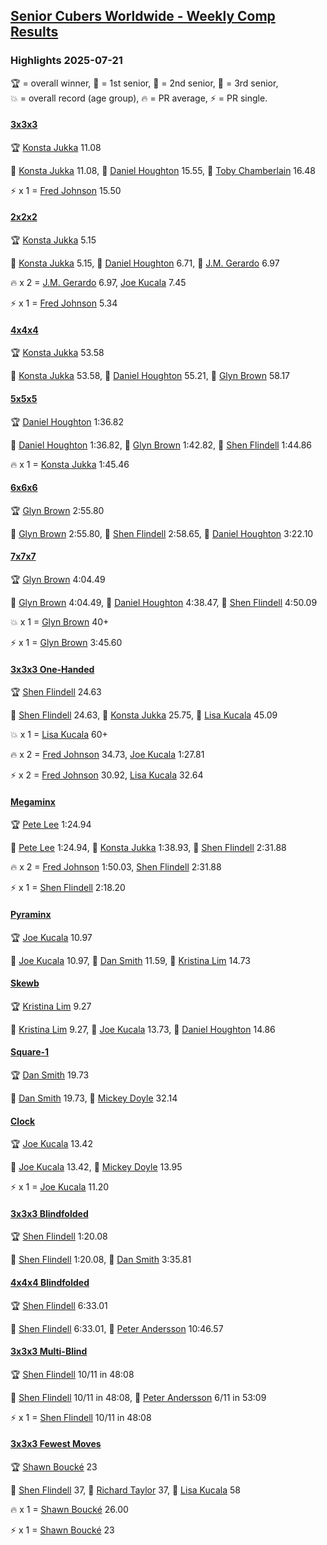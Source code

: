 <style>table {white-space: nowrap;}</style>
<link rel="stylesheet" type="text/css" href="/scw-comp/css/flags.css" />

## [Senior Cubers Worldwide - Weekly Comp Results](/scw-comp/results/)
### Highlights 2025-07-21

<span style="white-space: nowrap;">🏆 = overall winner</span>, <span style="white-space: nowrap;">🥇 = 1st senior</span>, <span style="white-space: nowrap;">🥈 = 2nd senior</span>, <span style="white-space: nowrap;">🥉 = 3rd senior</span>, <span style="white-space: nowrap;">💥 = overall record (age group)</span>, <span style="white-space: nowrap;">🔥 = PR average</span>, <span style="white-space: nowrap;">⚡ = PR single</span>.

#### [3x3x3](333.md)

<span style="white-space: nowrap;">🏆 [Konsta Jukka](../../persons/konsta_jukka/333.md) 11.08</span>

<span style="white-space: nowrap;">🥇 [Konsta Jukka](../../persons/konsta_jukka/333.md) 11.08</span>, <span style="white-space: nowrap;">🥈 [Daniel Houghton](../../persons/daniel_houghton/333.md) 15.55</span>, <span style="white-space: nowrap;">🥉 [Toby Chamberlain](../../persons/toby_chamberlain/333.md) 16.48</span>

⚡ x 1 = <span style="white-space: nowrap;">[Fred Johnson](../../persons/fred_johnson/333.md) 15.50</span>

#### [2x2x2](222.md)

<span style="white-space: nowrap;">🏆 [Konsta Jukka](../../persons/konsta_jukka/222.md) 5.15</span>

<span style="white-space: nowrap;">🥇 [Konsta Jukka](../../persons/konsta_jukka/222.md) 5.15</span>, <span style="white-space: nowrap;">🥈 [Daniel Houghton](../../persons/daniel_houghton/222.md) 6.71</span>, <span style="white-space: nowrap;">🥉 [J.M. Gerardo](../../persons/jm_gerardo/222.md) 6.97</span>

🔥 x 2 = <span style="white-space: nowrap;">[J.M. Gerardo](../../persons/jm_gerardo/222.md) 6.97</span>, <span style="white-space: nowrap;">[Joe Kucala](../../persons/joe_kucala/222.md) 7.45</span>

⚡ x 1 = <span style="white-space: nowrap;">[Fred Johnson](../../persons/fred_johnson/222.md) 5.34</span>

#### [4x4x4](444.md)

<span style="white-space: nowrap;">🏆 [Konsta Jukka](../../persons/konsta_jukka/444.md) 53.58</span>

<span style="white-space: nowrap;">🥇 [Konsta Jukka](../../persons/konsta_jukka/444.md) 53.58</span>, <span style="white-space: nowrap;">🥈 [Daniel Houghton](../../persons/daniel_houghton/444.md) 55.21</span>, <span style="white-space: nowrap;">🥉 [Glyn Brown](../../persons/glyn_brown/444.md) 58.17</span>

#### [5x5x5](555.md)

<span style="white-space: nowrap;">🏆 [Daniel Houghton](../../persons/daniel_houghton/555.md) 1:36.82</span>

<span style="white-space: nowrap;">🥇 [Daniel Houghton](../../persons/daniel_houghton/555.md) 1:36.82</span>, <span style="white-space: nowrap;">🥈 [Glyn Brown](../../persons/glyn_brown/555.md) 1:42.82</span>, <span style="white-space: nowrap;">🥉 [Shen Flindell](../../persons/shen_flindell/555.md) 1:44.86</span>

🔥 x 1 = <span style="white-space: nowrap;">[Konsta Jukka](../../persons/konsta_jukka/555.md) 1:45.46</span>

#### [6x6x6](666.md)

<span style="white-space: nowrap;">🏆 [Glyn Brown](../../persons/glyn_brown/666.md) 2:55.80</span>

<span style="white-space: nowrap;">🥇 [Glyn Brown](../../persons/glyn_brown/666.md) 2:55.80</span>, <span style="white-space: nowrap;">🥈 [Shen Flindell](../../persons/shen_flindell/666.md) 2:58.65</span>, <span style="white-space: nowrap;">🥉 [Daniel Houghton](../../persons/daniel_houghton/666.md) 3:22.10</span>

#### [7x7x7](777.md)

<span style="white-space: nowrap;">🏆 [Glyn Brown](../../persons/glyn_brown/777.md) 4:04.49</span>

<span style="white-space: nowrap;">🥇 [Glyn Brown](../../persons/glyn_brown/777.md) 4:04.49</span>, <span style="white-space: nowrap;">🥈 [Daniel Houghton](../../persons/daniel_houghton/777.md) 4:38.47</span>, <span style="white-space: nowrap;">🥉 [Shen Flindell](../../persons/shen_flindell/777.md) 4:50.09</span>

💥 x 1 = <span style="white-space: nowrap;">[Glyn Brown](../../persons/glyn_brown/777.md) 40+</span>

⚡ x 1 = <span style="white-space: nowrap;">[Glyn Brown](../../persons/glyn_brown/777.md) 3:45.60</span>

#### [3x3x3 One-Handed](333oh.md)

<span style="white-space: nowrap;">🏆 [Shen Flindell](../../persons/shen_flindell/333oh.md) 24.63</span>

<span style="white-space: nowrap;">🥇 [Shen Flindell](../../persons/shen_flindell/333oh.md) 24.63</span>, <span style="white-space: nowrap;">🥈 [Konsta Jukka](../../persons/konsta_jukka/333oh.md) 25.75</span>, <span style="white-space: nowrap;">🥉 [Lisa Kucala](../../persons/lisa_kucala/333oh.md) 45.09</span>

💥 x 1 = <span style="white-space: nowrap;">[Lisa Kucala](../../persons/lisa_kucala/333oh.md) 60+</span>

🔥 x 2 = <span style="white-space: nowrap;">[Fred Johnson](../../persons/fred_johnson/333oh.md) 34.73</span>, <span style="white-space: nowrap;">[Joe Kucala](../../persons/joe_kucala/333oh.md) 1:27.81</span>

⚡ x 2 = <span style="white-space: nowrap;">[Fred Johnson](../../persons/fred_johnson/333oh.md) 30.92</span>, <span style="white-space: nowrap;">[Lisa Kucala](../../persons/lisa_kucala/333oh.md) 32.64</span>

#### [Megaminx](minx.md)

<span style="white-space: nowrap;">🏆 [Pete Lee](../../persons/pete_lee/minx.md) 1:24.94</span>

<span style="white-space: nowrap;">🥇 [Pete Lee](../../persons/pete_lee/minx.md) 1:24.94</span>, <span style="white-space: nowrap;">🥈 [Konsta Jukka](../../persons/konsta_jukka/minx.md) 1:38.93</span>, <span style="white-space: nowrap;">🥉 [Shen Flindell](../../persons/shen_flindell/minx.md) 2:31.88</span>

🔥 x 2 = <span style="white-space: nowrap;">[Fred Johnson](../../persons/fred_johnson/minx.md) 1:50.03</span>, <span style="white-space: nowrap;">[Shen Flindell](../../persons/shen_flindell/minx.md) 2:31.88</span>

⚡ x 1 = <span style="white-space: nowrap;">[Shen Flindell](../../persons/shen_flindell/minx.md) 2:18.20</span>

#### [Pyraminx](pyram.md)

<span style="white-space: nowrap;">🏆 [Joe Kucala](../../persons/joe_kucala/pyram.md) 10.97</span>

<span style="white-space: nowrap;">🥇 [Joe Kucala](../../persons/joe_kucala/pyram.md) 10.97</span>, <span style="white-space: nowrap;">🥈 [Dan Smith](../../persons/dan_smith/pyram.md) 11.59</span>, <span style="white-space: nowrap;">🥉 [Kristina Lim](../../persons/kristina_lim/pyram.md) 14.73</span>

#### [Skewb](skewb.md)

<span style="white-space: nowrap;">🏆 [Kristina Lim](../../persons/kristina_lim/skewb.md) 9.27</span>

<span style="white-space: nowrap;">🥇 [Kristina Lim](../../persons/kristina_lim/skewb.md) 9.27</span>, <span style="white-space: nowrap;">🥈 [Joe Kucala](../../persons/joe_kucala/skewb.md) 13.73</span>, <span style="white-space: nowrap;">🥉 [Daniel Houghton](../../persons/daniel_houghton/skewb.md) 14.86</span>

#### [Square-1](sq1.md)

<span style="white-space: nowrap;">🏆 [Dan Smith](../../persons/dan_smith/sq1.md) 19.73</span>

<span style="white-space: nowrap;">🥇 [Dan Smith](../../persons/dan_smith/sq1.md) 19.73</span>, <span style="white-space: nowrap;">🥈 [Mickey Doyle](../../persons/mickey_doyle/sq1.md) 32.14</span>

#### [Clock](clock.md)

<span style="white-space: nowrap;">🏆 [Joe Kucala](../../persons/joe_kucala/clock.md) 13.42</span>

<span style="white-space: nowrap;">🥇 [Joe Kucala](../../persons/joe_kucala/clock.md) 13.42</span>, <span style="white-space: nowrap;">🥈 [Mickey Doyle](../../persons/mickey_doyle/clock.md) 13.95</span>

⚡ x 1 = <span style="white-space: nowrap;">[Joe Kucala](../../persons/joe_kucala/clock.md) 11.20</span>

#### [3x3x3 Blindfolded](333bf.md)

<span style="white-space: nowrap;">🏆 [Shen Flindell](../../persons/shen_flindell/333bf.md) 1:20.08</span>

<span style="white-space: nowrap;">🥇 [Shen Flindell](../../persons/shen_flindell/333bf.md) 1:20.08</span>, <span style="white-space: nowrap;">🥈 [Dan Smith](../../persons/dan_smith/333bf.md) 3:35.81</span>

#### [4x4x4 Blindfolded](444bf.md)

<span style="white-space: nowrap;">🏆 [Shen Flindell](../../persons/shen_flindell/444bf.md) 6:33.01</span>

<span style="white-space: nowrap;">🥇 [Shen Flindell](../../persons/shen_flindell/444bf.md) 6:33.01</span>, <span style="white-space: nowrap;">🥈 [Peter Andersson](../../persons/peter_andersson/444bf.md) 10:46.57</span>

#### [3x3x3 Multi-Blind](333mbf.md)

<span style="white-space: nowrap;">🏆 [Shen Flindell](../../persons/shen_flindell/333mbf.md) 10/11 in 48:08</span>

<span style="white-space: nowrap;">🥇 [Shen Flindell](../../persons/shen_flindell/333mbf.md) 10/11 in 48:08</span>, <span style="white-space: nowrap;">🥈 [Peter Andersson](../../persons/peter_andersson/333mbf.md) 6/11 in 53:09</span>

⚡ x 1 = <span style="white-space: nowrap;">[Shen Flindell](../../persons/shen_flindell/333mbf.md) 10/11 in 48:08</span>

#### [3x3x3 Fewest Moves](333fm.md)

<span style="white-space: nowrap;">🏆 [Shawn Boucké](../../persons/shawn_boucke/333fm.md) 23</span>

<span style="white-space: nowrap;">🥇 [Shen Flindell](../../persons/shen_flindell/333fm.md) 37</span>, <span style="white-space: nowrap;">🥈 [Richard Taylor](../../persons/richard_taylor/333fm.md) 37</span>, <span style="white-space: nowrap;">🥉 [Lisa Kucala](../../persons/lisa_kucala/333fm.md) 58</span>

🔥 x 1 = <span style="white-space: nowrap;">[Shawn Boucké](../../persons/shawn_boucke/333fm.md) 26.00</span>

⚡ x 1 = <span style="white-space: nowrap;">[Shawn Boucké](../../persons/shawn_boucke/333fm.md) 23</span>


<!-- Global site tag (gtag.js) - Google Analytics -->
<script async src="https://www.googletagmanager.com/gtag/js?id=UA-86348435-3"></script>
<script>window.dataLayer = window.dataLayer || []; function gtag() {dataLayer.push(arguments);} gtag('js', new Date()); gtag('config', 'UA-86348435-3');</script>
